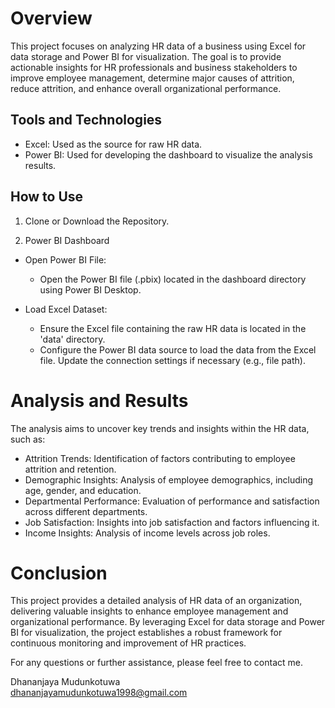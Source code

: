 # Overview
This project focuses on analyzing HR data of a business using Excel for data storage and Power BI for visualization. The goal is to provide actionable insights for HR professionals and business stakeholders to improve employee management, determine major causes of attrition, reduce attrition, and enhance overall organizational performance.

## Tools and Technologies
- Excel: Used as the source for raw HR data.
- Power BI: Used for developing the dashboard to visualize the analysis results.

## How to Use
1. Clone or Download the Repository.
   
2. Power BI Dashboard
- Open Power BI File:
  - Open the Power BI file (.pbix) located in the dashboard directory using Power BI Desktop.

- Load Excel Dataset:
  - Ensure the Excel file containing the raw HR data is located in the 'data' directory.
  - Configure the Power BI data source to load the data from the Excel file. Update the connection settings if necessary (e.g., file path).
 
# Analysis and Results
The analysis aims to uncover key trends and insights within the HR data, such as:

- Attrition Trends: Identification of factors contributing to employee attrition and retention.
- Demographic Insights: Analysis of employee demographics, including age, gender, and education.
- Departmental Performance: Evaluation of performance and satisfaction across different departments.
- Job Satisfaction: Insights into job satisfaction and factors influencing it.
- Income Insights: Analysis of income levels across job roles.

# Conclusion
This project provides a detailed analysis of HR data of an organization, delivering valuable insights to enhance employee management and organizational performance. By leveraging Excel for data storage and Power BI for visualization, the project establishes a robust framework for continuous monitoring and improvement of HR practices.

For any questions or further assistance, please feel free to contact me.

Dhananjaya Mudunkotuwa   
dhananjayamudunkotuwa1998@gmail.com
